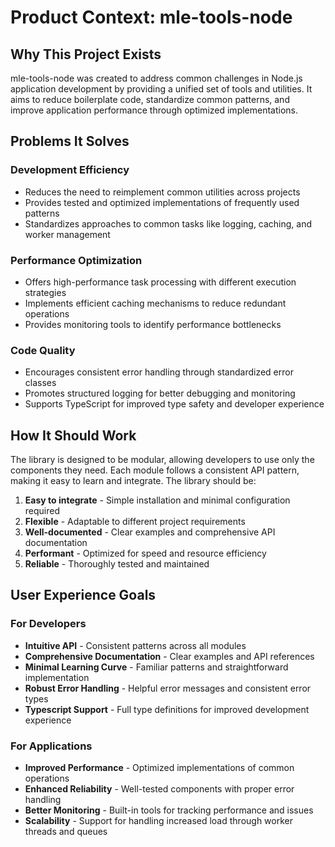 # Product Context: mle-tools-node

## Why This Project Exists
mle-tools-node was created to address common challenges in Node.js application development by providing a unified set of tools and utilities. It aims to reduce boilerplate code, standardize common patterns, and improve application performance through optimized implementations.

## Problems It Solves

### Development Efficiency
- Reduces the need to reimplement common utilities across projects
- Provides tested and optimized implementations of frequently used patterns
- Standardizes approaches to common tasks like logging, caching, and worker management

### Performance Optimization
- Offers high-performance task processing with different execution strategies
- Implements efficient caching mechanisms to reduce redundant operations
- Provides monitoring tools to identify performance bottlenecks

### Code Quality
- Encourages consistent error handling through standardized error classes
- Promotes structured logging for better debugging and monitoring
- Supports TypeScript for improved type safety and developer experience

## How It Should Work
The library is designed to be modular, allowing developers to use only the components they need. Each module follows a consistent API pattern, making it easy to learn and integrate. The library should be:

1. **Easy to integrate** - Simple installation and minimal configuration required
2. **Flexible** - Adaptable to different project requirements
3. **Well-documented** - Clear examples and comprehensive API documentation
4. **Performant** - Optimized for speed and resource efficiency
5. **Reliable** - Thoroughly tested and maintained

## User Experience Goals

### For Developers
- **Intuitive API** - Consistent patterns across all modules
- **Comprehensive Documentation** - Clear examples and API references
- **Minimal Learning Curve** - Familiar patterns and straightforward implementation
- **Robust Error Handling** - Helpful error messages and consistent error types
- **Typescript Support** - Full type definitions for improved development experience

### For Applications
- **Improved Performance** - Optimized implementations of common operations
- **Enhanced Reliability** - Well-tested components with proper error handling
- **Better Monitoring** - Built-in tools for tracking performance and issues
- **Scalability** - Support for handling increased load through worker threads and queues
